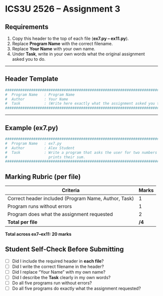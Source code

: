 # ICS3U 2526 – Assignment 3

## Requirements

1. Copy this header to the top of each file (**ex7.py – ex11.py**).  
2. Replace **Program Name** with the correct filename.  
3. Replace **Your Name** with your own name.  
4. Under **Task**, write in your own words what the original assignment asked you to do.  

---

## Header Template
```python
###############################################################################
#  Program Name   : Program Name
#  Author         : Your Name
#  Task           : (Write here exactly what the assignment asked you to do)
###############################################################################
```
---

## Example (ex7.py)
```python
###############################################################################
#  Program Name   : ex7.py
#  Author         : Alex Student
#  Task           : Write a program that asks the user for two numbers and 
#                   prints their sum.
###############################################################################
```

## Marking Rubric (per file)

| Criteria | Marks |
|----------|-------|
| Correct header included (Program Name, Author, Task) | 1 |
| Program runs without errors | 1 |
| Program does what the assignment requested | 2 |
| **Total per file** | **/4** |

**Total across ex7–ex11: 20 marks**

## Student Self-Check Before Submitting

- [ ] Did I include the required header in **each file**?  
- [ ] Did I write the correct filename in the header?  
- [ ] Did I replace “Your Name” with my own name?  
- [ ] Did I describe the **Task** clearly in my own words?  
- [ ] Do all five programs run without errors?  
- [ ] Do all five programs do exactly what the assignment requested?  
